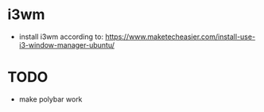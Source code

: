 # i3wm
- install i3wm according to: https://www.maketecheasier.com/install-use-i3-window-manager-ubuntu/

# TODO
- make polybar work
